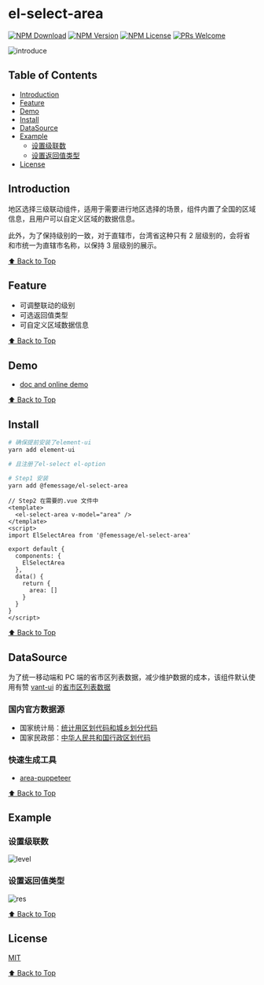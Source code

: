# el-select-area

[![NPM Download](https://img.shields.io/npm/dm/@femessage/el-select-area.svg)](https://www.npmjs.com/package/@femessage/el-select-area)
[![NPM Version](https://img.shields.io/npm/v/@femessage/el-select-area.svg)](https://www.npmjs.com/package/@femessage/el-select-area)
[![NPM License](https://img.shields.io/npm/l/@femessage/el-select-area.svg)](https://github.com/FEMessage/el-select-area/blob/master/LICENSE)
[![PRs Welcome](https://img.shields.io/badge/PRs-welcome-brightgreen.svg)](https://github.com/FEMessage/el-select-area/pulls)

![introduce](https://i.loli.net/2019/11/15/zLyDEc18gFaRk5t.gif)

## Table of Contents

- [Introduction](#introduction)
- [Feature](#feature)
- [Demo](#demo)
- [Install](#install)
- [DataSource](#datasource)
- [Example](#example)
  - [设置级联数](#设置级联数)
  - [设置返回值类型](#设置返回值类型)
- [License](#license)

## Introduction

地区选择三级联动组件，适用于需要进行地区选择的场景，组件内置了全国的区域信息，且用户可以自定义区域的数据信息。

此外，为了保持级别的一致，对于直辖市，台湾省这种只有 2 层级别的，会将省和市统一为直辖市名称，以保持 3 层级别的展示。

[⬆ Back to Top](#table-of-contents)

## Feature

- 可调整联动的级别
- 可选返回值类型
- 可自定义区域数据信息

[⬆ Back to Top](#table-of-contents)

## Demo

- [doc and online demo](https://femessage.github.io/el-select-area/)

[⬆ Back to Top](#table-of-contents)

## Install

```sh
# 确保提前安装了element-ui
yarn add element-ui

# 且注册了el-select el-option

# Step1 安装
yarn add @femessage/el-select-area
```

```vue
// Step2 在需要的.vue 文件中
<template>
  <el-select-area v-model="area" />
</template>
<script>
import ElSelectArea from '@femessage/el-select-area'

export default {
  components: {
    ElSelectArea
  },
  data() {
    return {
      area: []
    }
  }
}
</script>
```

[⬆ Back to Top](#table-of-contents)

## DataSource

为了统一移动端和 PC 端的省市区列表数据，减少维护数据的成本，该组件默认使用有赞 [vant-ui](https://youzan.github.io/vant/#/zh-CN/area) 的[省市区列表数据](https://github.com/youzan/vant/blob/dev/src/area/demo/area.js)

### 国内官方数据源
- 国家统计局：[统计用区划代码和城乡划分代码](http://www.stats.gov.cn/tjsj/tjbz/tjyqhdmhcxhfdm/2018/index.html)
- 国家民政部：[中华人民共和国行政区划代码](http://www.mca.gov.cn/article/sj/xzqh/2019/)

### 快速生成工具
- [area-puppeteer](https://github.com/dwqs/area-puppeteer)

[⬆ Back to Top](#table-of-contents)

## Example

### 设置级联数

![level](https://i.loli.net/2019/11/15/sVt67SqeMJYaKPm.gif)

### 设置返回值类型

![res](https://i.loli.net/2019/11/15/OgvHftz8YuU7N9L.gif)

[⬆ Back to Top](#table-of-contents)

## License

[MIT](./LICENSE)

[⬆ Back to Top](#table-of-contents)
